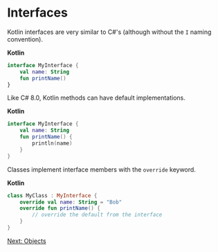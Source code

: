 # Interfaces
Kotlin interfaces are very similar to C#'s (although without the `I` naming convention).

**Kotlin**
```kotlin
interface MyInterface {
    val name: String
    fun printName()
}
```

Like C# 8.0, Kotlin methods can have default implementations.

**Kotlin**
```kotlin
interface MyInterface {
    val name: String
    fun printName() {
        println(name)
    }
}
```

Classes implement interface members with the `override` keyword.

**Kotlin**
```kotlin
class MyClass : MyInterface {
    override val name: String = "Bob"
    override fun printName() {
        // override the default from the interface
    }
}
```

[Next: Objects](04-02-objects.md)
